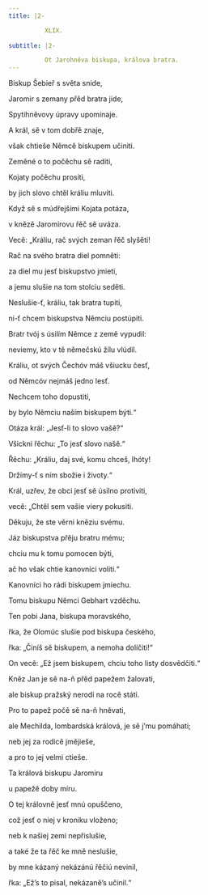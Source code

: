```yaml
---
title: |2-

          XLIX.
        
subtitle: |2-

          Ot Jarohněva biskupa, králova bratra.
---
```


Biskup Šebieř s světa snide,

Jaromir s zemany přěd bratra jide,

Spytihněvovy úpravy upomínaje.

A král, sě v tom dobřě znaje,

však chtieše Němcě biskupem učiniti.

Zeměné o to počěchu sě raditi,

Kojaty počěchu prositi,

by jich slovo chtěl králiu mluviti.

Když sě s múdřejšími Kojata potáza,

v knězě Jaromirovu řěč sě uváza.

Vecě: „Králiu, rač svých zeman řěč slyšěti!

Rač na svého bratra diel pomněti:

za diel mu jesť biskupstvo jmieti,

a jemu slušie na tom stolciu seděti.

Neslušie-ť, králiu, tak bratra tupiti,

ni-ť chcem biskupstva Němciu postúpiti.

Bratr tvój s úsilím Němce z země vypudil:

neviemy, kto v tě němečskú žílu vlúdil.

Králiu, ot svých Čechóv máš všiucku česť,

od Němcóv nejmáš jedno lesť.

Nechcem toho dopustiti,

by bylo Němciu naším biskupem býti.“

Otáza král: „Jesť-li to slovo vašě?“

Všickni řěchu: „To jesť slovo našě.“

Řěchu: „Králiu, daj své, komu chceš, lhóty!

Držímy-ť s ním sbožie i životy.“

Král, uzřev, že obci jesť sě úsilno protiviti,

vecě: „Chtěl sem vašie viery pokusiti.

Děkuju, že ste věrni kněziu svému.

Jáz biskupstva přěju bratru mému;

chciu mu k tomu pomocen býti,

ač ho však chtie kanovníci voliti.“

Kanovníci ho rádi biskupem jmiechu.

Tomu biskupu Němci Gebhart vzděchu.

Ten pobi Jana, biskupa moravského,

řka, že Olomúc slušie pod biskupa českého,

řka: „Činíš sě biskupem, a nemoha dolíčiti!“

On vecě: „Ež jsem biskupem, chciu toho listy dosvědčiti.“

Kněz Jan je sě na-ň přěd papežem žalovati,

ale biskup pražský nerodi na rocě státi.

Pro to papež počě sě na-ň hněvati,

ale Mechilda, lombardská králová, je sě j’mu pomáhati;

neb jej za rodicě jmějieše,

a pro to jej velmi ctieše.

Ta králová biskupu Jaromiru

u papežě doby míru.

O tej královně jesť mnú opuščeno,

což jesť o niej v kroniku vloženo;

neb k našiej zemi nepřislušie,

a také že ta řěč ke mně neslušie,

by mne kázaný nekázánú řěčiú nevinil,

řka: „Ež’s to pisal, nekázaně’s učinil.“
